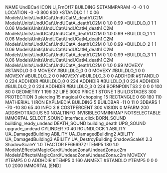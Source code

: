 NAME  UndBCa4
ICON U_FrnOf17
BUILDING
SETANMPARAM -0 -0 1 0
LOCATION -0 -0 800 800
*STANDLO      1 1 0.06 Models\Units\UndUCat\UndUCatM_death1.C2M Models\Units\UndUCat\UndUCatA_death1.C2M  0 1.0  0.99
*BUILDLO_0    1 1 0.06 Models\Units\UndUCat\UndUCatM_death1.C2M Models\Units\UndUCat\UndUCatA_death1.C2M  0 1.0  0.99
*BUILDLO_1    1 1 0.06 Models\Units\UndUCat\UndUCatM_death1.C2M Models\Units\UndUCat\UndUCatA_death1.C2M  0 1.0  0.99
*BUILDLO_2    1 1 0.06 Models\Units\UndUCat\UndUCatM_death1.C2M Models\Units\UndUCat\UndUCatA_death1.C2M  0 1.0  0.99
*BUILDLO_3    1 1 0.06 Models\Units\UndUCat\UndUCatM_death1.C2M Models\Units\UndUCat\UndUCatA_death1.C2M  0 1.0  0.99
MOVEXY #STANDLO   0 0
MOVEXY #BUILDLO_0 0 0
MOVEXY #BUILDLO_1 0 0
MOVEXY #BUILDLO_2 0 0
MOVEXY #BUILDLO_3 0 0
ADDHDIR #STANDLO 0 224
ADDHDIR #BUILDLO_0 0 224
ADDHDIR #BUILDLO_1 0 224
ADDHDIR #BUILDLO_2 0 224
ADDHDIR #BUILDLO_3 0 224
BORNPOINTS3 2 0 0 0 100 80 0
GEOMETRY 1 199 32
LIFE     3000
PRICE 1 STONE 1
BUILDSTAGES 300
PROTECTION 3 piercing 15 magical 0 chopping 15
RECTANGLE    0 60 180 110
MATHERIAL 1 IRON
EXPLMEDIA BUILDING 5
BUILDBAR    -11 0 11 0
3DBARS 1 -70 -10 80 65 40
INFO 3 8
COSTPERCENT 300
VISION 0
MFARM 200
ADDSHOTRADIUS 50
NOALTINFO
INVISIBLEONMINIMAP
NOTSELECTABLE
IMMORTAL
SELECT_SOUND interface_click
BORN_SOUND building_ready_undead
DEATH_SOUND building_death
UPG_SOUND upgrade_undead
CYLINDER 70 40
ROUNDLOCK 1
ABILITY UA_DamagedBuilding
ABILITY UA_DamagedBuilding2
ABILITY UA_DamagedBuilding3
ABILITY UA_DestroyBuilding
ShadowScaleX 2.3
ShadowScaleY 1.0
TFACTOR FF666972
!TEMP5 180 1.0 Models\Effects\MagicCard\UndeadZona\UndeadZona.c2m Models\Effects\MagicCard\UndeadZona\UndeadZona.c2m
MOVEXY  #TEMP5 0 0
ADDHDIR #TEMP5 0 160
ANMEXT #STANDLO #TEMP5 0 0 0 1.0 2000
IMMORTAL
[END]
